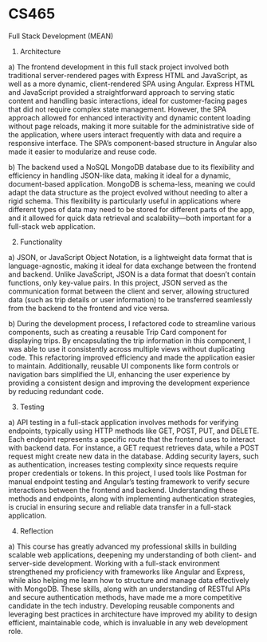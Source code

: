 # CS465
Full Stack Development (MEAN)

1) Architecture

  a) The frontend development in this full stack project involved both traditional server-rendered pages with Express HTML and JavaScript, as well as a more dynamic, client-rendered SPA using Angular. Express HTML and JavaScript provided a straightforward approach to serving static content and handling basic interactions, ideal for customer-facing pages that did not require complex state management. However, the SPA approach allowed for enhanced interactivity and dynamic content loading without page reloads, making it more suitable for the administrative side of the application, where users interact frequently with data and require a responsive interface. The SPA’s component-based structure in Angular also made it easier to modularize and reuse code.

  b) The backend used a NoSQL MongoDB database due to its flexibility and efficiency in handling JSON-like data, making it ideal for a dynamic, document-based application. MongoDB is schema-less, meaning we could adapt the data structure as the project evolved without needing to alter a rigid schema. This flexibility is particularly useful in applications where different types of data may need to be stored for different parts of the app, and it allowed for quick data retrieval and scalability—both important for a full-stack web application.

2) Functionality

  a) JSON, or JavaScript Object Notation, is a lightweight data format that is language-agnostic, making it ideal for data exchange between the frontend and backend. Unlike JavaScript, JSON is a data format that doesn’t contain functions, only key-value pairs. In this project, JSON served as the communication format between the client and server, allowing structured data (such as trip details or user information) to be transferred seamlessly from the backend to the frontend and vice versa.

  b) During the development process, I refactored code to streamline various components, such as creating a reusable Trip Card component for displaying trips. By encapsulating the trip information in this component, I was able to use it consistently across multiple views without duplicating code. This refactoring improved efficiency and made the application easier to maintain. Additionally, reusable UI components like form controls or navigation bars simplified the UI, enhancing the user experience by providing a consistent design and improving the development experience by reducing redundant code.

3) Testing

  a) API testing in a full-stack application involves methods for verifying endpoints, typically using HTTP methods like GET, POST, PUT, and DELETE. Each endpoint represents a specific route that the frontend uses to interact with backend data. For instance, a GET request retrieves data, while a POST request might create new data in the database. Adding security layers, such as authentication, increases testing complexity since requests require proper credentials or tokens. In this project, I used tools like Postman for manual endpoint testing and Angular’s testing framework to verify secure interactions between the frontend and backend. Understanding these methods and endpoints, along with implementing authentication strategies, is crucial in ensuring secure and reliable data transfer in a full-stack application.

4) Reflection

  a) This course has greatly advanced my professional skills in building scalable web applications, deepening my understanding of both client- and server-side development. Working with a full-stack environment strengthened my proficiency with frameworks like Angular and Express, while also helping me learn how to structure and manage data effectively with MongoDB. These skills, along with an understanding of RESTful APIs and secure authentication methods, have made me a more competitive candidate in the tech industry. Developing reusable components and leveraging best practices in architecture have improved my ability to design efficient, maintainable code, which is invaluable in any web development role.
